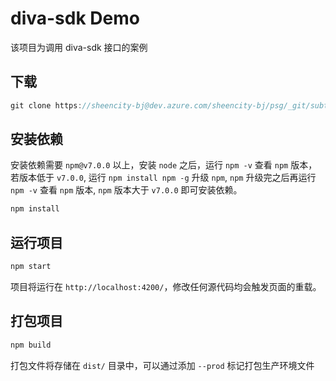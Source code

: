 # diva-sdk Demo

该项目为调用 diva-sdk 接口的案例

## 下载

```javascript
git clone https://sheencity-bj@dev.azure.com/sheencity-bj/psg/_git/subtree-test-b
```

## 安装依赖

安装依赖需要 `npm@v7.0.0` 以上，安装 `node` 之后，运行 `npm -v` 查看 `npm` 版本，若版本低于 `v7.0.0`, 运行 `npm install npm -g` 升级 `npm`,  `npm` 升级完之后再运行 `npm -v` 查看 `npm` 版本, `npm` 版本大于 `v7.0.0` 即可安装依赖。

```javascript
npm install
```

## 运行项目

```javascript
npm start
```

项目将运行在 `http://localhost:4200/`，修改任何源代码均会触发页面的重载。

## 打包项目

```javascript
npm build
```

打包文件将存储在 `dist/` 目录中，可以通过添加 `--prod` 标记打包生产环境文件
